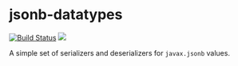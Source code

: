 # jsonb-datatypes

[![Build Status](https://secure.travis-ci.org/realityforge/jsonb-datatypes.svg?branch=master)](http://travis-ci.org/realityforge/jsonb-datatypes)
[<img src="https://img.shields.io/maven-central/v/org.realityforge.jsonb.datatypes/jsonb-datatypes.svg?label=latest%20release"/>](http://search.maven.org/#search%7Cga%7C1%7Cg%3A%22org.realityforge.jsonb.datatypes%22%20a%3A%22jsonb-datatypes%22)

A simple set of serializers and deserializers for `javax.jsonb` values. 
